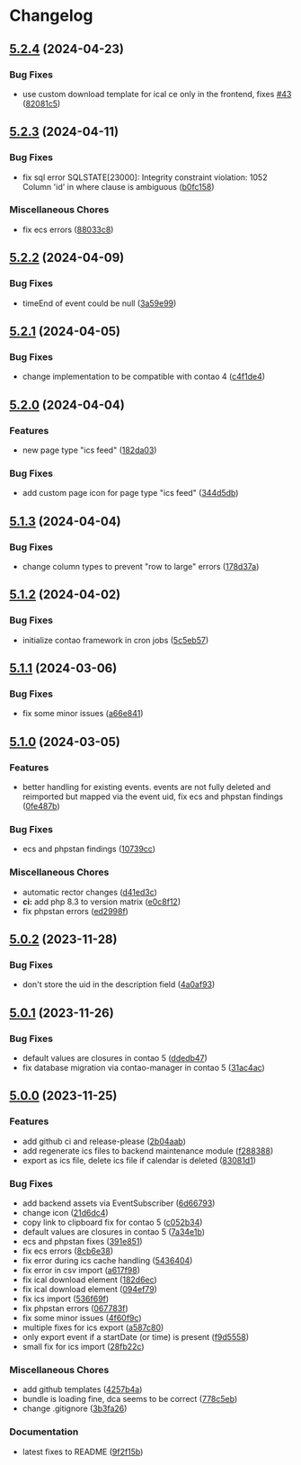# Changelog

## [5.2.4](https://github.com/cgoIT/contao-calendar-ical-bundle/compare/v5.2.3...v5.2.4) (2024-04-23)


### Bug Fixes

* use custom download template for ical ce only in the frontend, fixes [#43](https://github.com/cgoIT/contao-calendar-ical-bundle/issues/43) ([82081c5](https://github.com/cgoIT/contao-calendar-ical-bundle/commit/82081c509e769cbae7649e3a293b14f9437f73de))

## [5.2.3](https://github.com/cgoIT/contao-calendar-ical-bundle/compare/v5.2.2...v5.2.3) (2024-04-11)


### Bug Fixes

* fix sql error SQLSTATE[23000]: Integrity constraint violation: 1052 Column 'id' in where clause is ambiguous ([b0fc158](https://github.com/cgoIT/contao-calendar-ical-bundle/commit/b0fc158e887dc5946faa3f68a93a1a29589129e7))


### Miscellaneous Chores

* fix ecs errors ([88033c8](https://github.com/cgoIT/contao-calendar-ical-bundle/commit/88033c8dc6ff473c5c6cd6b952e6879189a70103))

## [5.2.2](https://github.com/cgoIT/contao-calendar-ical-bundle/compare/v5.2.1...v5.2.2) (2024-04-09)


### Bug Fixes

* timeEnd of event could be null ([3a59e99](https://github.com/cgoIT/contao-calendar-ical-bundle/commit/3a59e996c66cd95d4347c06875d90d4b590ab253))

## [5.2.1](https://github.com/cgoIT/contao-calendar-ical-bundle/compare/v5.2.0...v5.2.1) (2024-04-05)


### Bug Fixes

* change implementation to be compatible with contao 4 ([c4f1de4](https://github.com/cgoIT/contao-calendar-ical-bundle/commit/c4f1de488eafff85b6f43574c3d28da6687d027b))

## [5.2.0](https://github.com/cgoIT/contao-calendar-ical-bundle/compare/v5.1.3...v5.2.0) (2024-04-04)


### Features

* new page type "ics feed" ([182da03](https://github.com/cgoIT/contao-calendar-ical-bundle/commit/182da039ce577b2066ee7b420cd0fb83d854ae6b))


### Bug Fixes

* add custom page icon for page type "ics feed" ([344d5db](https://github.com/cgoIT/contao-calendar-ical-bundle/commit/344d5db0c88951cdfeadb37aeb664c979d06585e))

## [5.1.3](https://github.com/cgoIT/contao-calendar-ical-bundle/compare/v5.1.2...v5.1.3) (2024-04-04)


### Bug Fixes

* change column types to prevent "row to large" errors ([178d37a](https://github.com/cgoIT/contao-calendar-ical-bundle/commit/178d37aff4938d868dcf598f0ea7a23cca9b0e87))

## [5.1.2](https://github.com/cgoIT/contao-calendar-ical-bundle/compare/v5.1.1...v5.1.2) (2024-04-02)


### Bug Fixes

* initialize contao framework in cron jobs ([5c5eb57](https://github.com/cgoIT/contao-calendar-ical-bundle/commit/5c5eb57c7ac7fa686357c4399c9c8934d9724295))

## [5.1.1](https://github.com/cgoIT/contao-calendar-ical-bundle/compare/v5.1.0...v5.1.1) (2024-03-06)


### Bug Fixes

* fix some minor issues ([a66e841](https://github.com/cgoIT/contao-calendar-ical-bundle/commit/a66e8414c198712dccb6f6f8026ec63c35aecb4f))

## [5.1.0](https://github.com/cgoIT/contao-calendar-ical-bundle/compare/v5.0.2...v5.1.0) (2024-03-05)


### Features

* better handling for existing events. events are not fully deleted and reimported but mapped via the event uid, fix ecs and phpstan findings ([0fe487b](https://github.com/cgoIT/contao-calendar-ical-bundle/commit/0fe487bbb68bdc5df56fdf0ef46796f1a11405f4))


### Bug Fixes

* ecs and phpstan findings ([10739cc](https://github.com/cgoIT/contao-calendar-ical-bundle/commit/10739cc3bcc0d144257b14c0f4c3ec687348131b))


### Miscellaneous Chores

* automatic rector changes ([d41ed3c](https://github.com/cgoIT/contao-calendar-ical-bundle/commit/d41ed3cfd0b5ad6570f201eda0104c0bfc193b9f))
* **ci:** add php 8.3 to version matrix ([e0c8f12](https://github.com/cgoIT/contao-calendar-ical-bundle/commit/e0c8f12cee00db18a0746d9d12de8f996f942fd5))
* fix phpstan errors ([ed2998f](https://github.com/cgoIT/contao-calendar-ical-bundle/commit/ed2998f31209d79e46b8b9086e873b0071185b4a))

## [5.0.2](https://github.com/cgoIT/contao-calendar-ical-bundle/compare/v5.0.1...v5.0.2) (2023-11-28)


### Bug Fixes

* don't store the uid in the description field ([4a0af93](https://github.com/cgoIT/contao-calendar-ical-bundle/commit/4a0af93e1603e484f90b30ab8c2011021fb6011b))

## [5.0.1](https://github.com/cgoIT/contao-calendar-ical-bundle/compare/v5.0.0...v5.0.1) (2023-11-26)


### Bug Fixes

* default values are closures in contao 5 ([ddedb47](https://github.com/cgoIT/contao-calendar-ical-bundle/commit/ddedb4718bf57cf49f951539fb503ff748758da8))
* fix database migration via contao-manager in contao 5 ([31ac4ac](https://github.com/cgoIT/contao-calendar-ical-bundle/commit/31ac4ac93664e3ba93643f064543cb72b9bf6b18))

## [5.0.0](https://github.com/cgoIT/contao-calendar-ical-bundle/compare/4.5.1...v5.0.0) (2023-11-25)


### Features

* add github ci and release-please ([2b04aab](https://github.com/cgoIT/contao-calendar-ical-bundle/commit/2b04aabaa45da8cd8ec21f9758600004b6ef7877))
* add regenerate ics files to backend maintenance module ([f288388](https://github.com/cgoIT/contao-calendar-ical-bundle/commit/f2883882eaa563214c44403b5dbe9957a92671d6))
* export as ics file, delete ics file if calendar is deleted ([83081d1](https://github.com/cgoIT/contao-calendar-ical-bundle/commit/83081d1d856f63f2dcc1eee8c7af3120205cae49))


### Bug Fixes

* add backend assets via EventSubscriber ([6d66793](https://github.com/cgoIT/contao-calendar-ical-bundle/commit/6d667938170de806435101ecfc3d1b49dda6c8b0))
* change icon ([21d6dc4](https://github.com/cgoIT/contao-calendar-ical-bundle/commit/21d6dc455b0b76b6c35ad0e26b73262fd12dd7a4))
* copy link to clipboard fix for contao 5 ([c052b34](https://github.com/cgoIT/contao-calendar-ical-bundle/commit/c052b34ed317d023714b179289ba2a361e5dcc90))
* default values are closures in contao 5 ([7a34e1b](https://github.com/cgoIT/contao-calendar-ical-bundle/commit/7a34e1bde7a073e46b091dc63888c2d9fb01d7eb))
* ecs and phpstan fixes ([391e851](https://github.com/cgoIT/contao-calendar-ical-bundle/commit/391e85152ef8ea50acaae8688e2fa717d15eeed7))
* fix ecs errors ([8cb6e38](https://github.com/cgoIT/contao-calendar-ical-bundle/commit/8cb6e38291f2dabed3cdb669ec2d11bb747b6e6e))
* fix error during ics cache handling ([5436404](https://github.com/cgoIT/contao-calendar-ical-bundle/commit/5436404fc8c3317d8d9064a29eb6903ea0f647da))
* fix error in csv import ([a617f98](https://github.com/cgoIT/contao-calendar-ical-bundle/commit/a617f9884a0cff0e0e2ee5d1e4807c017d2c6063))
* fix ical download element ([182d6ec](https://github.com/cgoIT/contao-calendar-ical-bundle/commit/182d6ec3b098f1d35b1f4f9e8f2e0dc865feba2b))
* fix ical download element ([094ef79](https://github.com/cgoIT/contao-calendar-ical-bundle/commit/094ef7902b475ec603303ca4acb81a430cfbf407))
* fix ics import ([536f69f](https://github.com/cgoIT/contao-calendar-ical-bundle/commit/536f69fa4d038f8d30986d4fcf0cf5ebd9357689))
* fix phpstan errors ([067783f](https://github.com/cgoIT/contao-calendar-ical-bundle/commit/067783f30c114992e21d70523272986096a2fdc3))
* fix some minor issues ([4f60f9c](https://github.com/cgoIT/contao-calendar-ical-bundle/commit/4f60f9c73b0537325f305db9a952b1fbfba4d67d))
* multiple fixes for ics export ([a587c80](https://github.com/cgoIT/contao-calendar-ical-bundle/commit/a587c8002cd36769d12ea45a9469d2322ae7440f))
* only export event if a startDate (or time) is present ([f9d5558](https://github.com/cgoIT/contao-calendar-ical-bundle/commit/f9d5558018527d84564bffc7d0576df9e4165b98))
* small fix for ics import ([28fb22c](https://github.com/cgoIT/contao-calendar-ical-bundle/commit/28fb22ca2520408034701610767e1d52c8c31920))


### Miscellaneous Chores

* add github templates ([4257b4a](https://github.com/cgoIT/contao-calendar-ical-bundle/commit/4257b4a94359350e730d80dbc455a00fb693f803))
* bundle is loading fine, dca seems to be correct ([778c5eb](https://github.com/cgoIT/contao-calendar-ical-bundle/commit/778c5eb48720a18fe9ca2afa813f761e2741b6c9))
* change .gitignore ([3b3fa26](https://github.com/cgoIT/contao-calendar-ical-bundle/commit/3b3fa26cc13e99ff53327348a63857251e83c3cf))


### Documentation

* latest fixes to README ([9f2f15b](https://github.com/cgoIT/contao-calendar-ical-bundle/commit/9f2f15b40a13d0fc81e7e5ab56c1fae22158ecfd))
